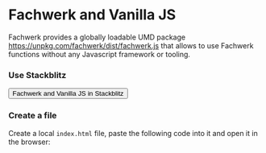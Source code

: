 # Fachwerk and Vanilla JS

Fachwerk provides a globally loadable UMD package https://unpkg.com/fachwerk/dist/fachwerk.js that allows to use Fachwerk functions without any Javascript framework or tooling.

### Use Stackblitz

<Button href="https://stackblitz.com/fork/github/fachwerk-dev/create-fachwerk/tree/main/vanilla?file=index.html&title=Fachwerk+and+Vanilla+JS"><IconStackblitz class="text-blue-500" />Fachwerk and Vanilla JS in Stackblitz</Button>

### Create a file

Create a local `index.html` file, paste the following code into it and open it in the browser:

<Snippet src="https://raw.githubusercontent.com/fachwerk-dev/create-fachwerk/main/vanilla/index.html" />
